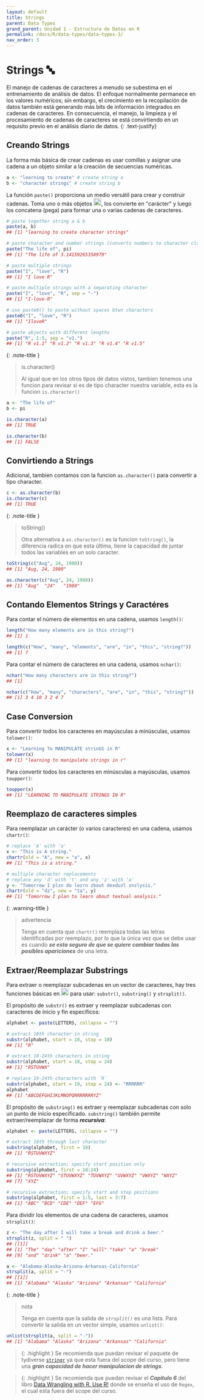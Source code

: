 ```yaml
---
layout: default
title: Strings
parent: Data Types
grand_parent: Unidad 1 - Estructura de Datos en R
permalink: /docs/R/data-types/data-types-3/
nav_order: 3
---
```


# Strings 🔤

El manejo de cadenas de caracteres a menudo se subestima en el entrenamiento de análisis de datos. El enfoque normalmente permanece en los valores numéricos; sin embargo, el crecimiento en la recopilación de datos también está generando más bits de información integrados en cadenas de caracteres. En consecuencia, el manejo, la limpieza y el procesamiento de cadenas de caracteres se está convirtiendo en un requisito previo en el análisis diario de datos.
{: .text-justify}

## Creando Strings

La forma más básica de crear cadenas es usar comillas y asignar una cadena a un objeto similar a la creación de secuencias numéricas.

```r
a <- "learning to create" # create string a
b <- "character strings" # create string b 
```

La función `paste()` proporciona un medio versátil para crear y construir cadenas. Toma uno o más objetos <img src="/uss-softwaredatascience/assets/images/r.svg" width="20">, los convierte en "carácter" y luego los concatena (pega) para formar una o varias cadenas de caracteres.

```r
# paste together string a & b
paste(a, b) 
## [1] "learning to create character strings"

# paste character and number strings (converts numbers to character class)
paste("The life of", pi)
## [1] "The life of 3.14159265358979"

# paste multiple strings
paste("I", "love", "R")
## [1] "I love R"

# paste multiple strings with a separating character
paste("I", "love", "R", sep = "-")
## [1] "I-love-R"

# use paste0() to paste without spaces btwn characters
paste0("I", "love", "R")
## [1] "IloveR"

# paste objects with different lengths
paste("R", 1:5, sep = "v1.")
## [1] "R v1.1" "R v1.2" "R v1.3" "R v1.4" "R v1.5"
```

{: .note-title }
> is.character()
>
> Al igual que en los otros tipos de datos vistos, tambien tenemos una funcion para revisar si es de tipo character nuestra variable, esta es la funcion `is.character()`

```r
a <- "The life of"
b <- pi

is.character(a)
## [1] TRUE

is.character(b)
## [1] FALSE 
```
## Convirtiendo a Strings

Adicional, tambien contamos con la funcion `as.character()` para convertir a tipo character.

```r
c <- as.character(b)
is.character(c)
## [1] TRUE 
```

{: .note-title }
> toString()
>
> Otra alternativa a *`as.character()`* es la funcion `toString()`, la diferencia radica en que esta última, tiene la capacidad de juntar todos las variables en un solo caracter.

```r
toString(c("Aug", 24, 1980))
## [1] "Aug, 24, 1980" 

as.character(c("Aug", 24, 1980))
## [1] "Aug"  "24"   "1980"
```

## Contando Elementos Strings y Caractéres

Para contar el número de elementos en una cadena, usamos `length()`:

```r
length("How many elements are in this string?")
## [1] 1

length(c("How", "many", "elements", "are", "in", "this", "string?"))
## [1] 7
```

Para contar el número de caracteres en una cadena, usamos `nchar()`:

```r
nchar("How many characters are in this string?")
## [1] 

nchar(c("How", "many", "characters", "are", "in", "this", "string?"))
## [1] 3 4 10 3 2 4 7 
```

## Case Conversion

Para convertir todos los caracteres en mayúsculas a minúsculas, usamos `tolower()`:

```r
x <- "Learning To MANIPULATE strinGS in R"
tolower(x)
## [1] "learning to manipulate strings in r"
```

Para convertir todos los caracteres en minúsculas a mayúsculas, usamos `toupper()`:

```r
toupper(x)
## [1] "LEARNING TO MANIPULATE STRINGS IN R" 
```

## Reemplazo de caracteres simples

Para reemplazar un carácter (o varios caracteres) en una cadena, usamos `chartr()`:

```r
# replace 'A' with 'a'
x <- "This is A string."
chartr(old = "A", new = "a", x)
## [1] "This is a string."

# multiple character replacements
# replace any 'd' with 't' and any 'z' with 'a'
y <- "Tomorrow I plzn do lezrn zbout dexduzl znzlysis."
chartr(old = "dz", new = "ta", y)
## [1] "Tomorrow I plan to learn about textual analysis."
```

{: .warning-title }
> advertencia
>
> Tenga en cuenta que `chartr()` reemplaza todas las letras identificadas por reemplazo, por lo que la única vez que se debe usar es cuando ***se esta seguro de que se quiere cambiar todas las posibles apariciones*** de una letra.

## Extraer/Reemplazar Substrings

Para extraer o reemplazar subcadenas en un vector de caracteres, hay tres funciones básicas en <img src="/uss-softwaredatascience/assets/images/r.svg" width="20"> para usar: `substr()`, `substring()` y `strsplit()`.

El propósito de `substr()` es extraer y reemplazar subcadenas con caracteres de inicio y fin específicos:

```r
alphabet <- paste(LETTERS, collapse = "")

# extract 18th character in string
substr(alphabet, start = 18, stop = 18)
## [1] "R"

# extract 18-24th characters in string
substr(alphabet, start = 18, stop = 24)
## [1] "RSTUVWX"

# replace 19-24th characters with `R`
substr(alphabet, start = 19, stop = 24) <- "RRRRRR"
alphabet
## [1] "ABCDEFGHIJKLMNOPQRRRRRRRYZ" 
```

El propósito de `substring()` es extraer y reemplazar subcadenas con solo un punto de inicio especificado. `substring()` también permite extraer/reemplazar de forma ***recursiva***:

```r
alphabet <- paste(LETTERS, collapse = "")

# extract 18th through last character
substring(alphabet, first = 18)
## [1] "RSTUVWXYZ"

# recursive extraction; specify start position only
substring(alphabet, first = 18:24)
## [1] "RSTUVWXYZ" "STUVWXYZ" "TUVWXYZ" "UVWXYZ" "VWXYZ" "WXYZ"
## [7] "XYZ"

# recursive extraction; specify start and stop positions
substring(alphabet, first = 1:5, last = 3:7)
## [1] "ABC" "BCD" "CDE" "DEF" "EFG" 
```

Para dividir los elementos de una cadena de caracteres, usamos `strsplit()`:

```r
z <- "The day after I will take a break and drink a beer."
strsplit(z, split = " ")
## [[1]]
## [1] "The" "day" "after" "I" "will" "take" "a" "break"
## [9] "and" "drink" "a" "beer."

a <- "Alabama-Alaska-Arizona-Arkansas-California"
strsplit(a, split = "-")
## [[1]]
## [1] "Alabama" "Alaska" "Arizona" "Arkansas" "California" 
```

{: .note-title }
> nota
>
> Tenga en cuenta que la salida de *`strsplit()`* es una lista. Para convertir la salida en un vector simple, usamos `unlist()`:
```r
unlist(strsplit(a, split = "-"))
## [1] "Alabama" "Alaska" "Arizona" "Arkansas" "California" 
```

> {: .highlight }
  Se recomienda que puedan revisar el paquete de tydiverse [`stringr`](https://stringr.tidyverse.org/) ya que esta fuera del scope del curso, pero tiene una ***gran capacidad de hacer manipulacion de strings***.

> {: .highlight }
Se recomienda que puedan revisar el ***Capitulo 6*** del libro [Data Wrangling with R. Use R!](https://github.com/leovegamedina/uss-softwaredatascience/blob/main/books/Data%20Wrangling%20with%20R.%20Use%20R!.pdf) donde se enseña el uso de `Regex`, el cual esta fuera del scope del curso.